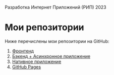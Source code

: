 Разработка Интернет Приложений (РИП) 2023
 # Мои репозитории

Ниже перечислены мои репозитории на GitHub:

1. [Фронтенд](https://github.com/daniilsmiirnov/front) 
2. [Бэкенд + Асинхронное приложение](https://github.com/daniilsmiirnov/webapp-expeditions) 
3. [Нативное приложение](https://github.com/daniilsmiirnov/ExpMobile/tree/ReactNative)
4. [GitHub Pages](https://daniilsmiirnov.github.io/front/)


